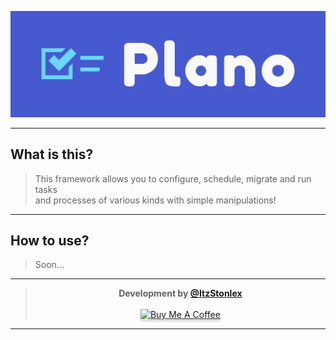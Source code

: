 ![logo](img/logo.png)

---

## What is this?
> This framework allows you to configure, schedule, migrate and run tasks
> <br>and processes of various kinds with simple manipulations!

---

## How to use?
> Soon...

---

<div align="center">

> **Development by <a href="https://github.com/ItzStonlex">@ItzStonlex</a>**
> <br><br><a href="https://www.buymeacoffee.com/itzstonlex" target="_blank"><img src="https://www.buymeacoffee.com/assets/img/custom_images/orange_img.png" alt="Buy Me A Coffee" style="height: 41px !important;width: 174px !important;box-shadow: 0px 3px 2px 0px rgba(190, 190, 190, 0.5) !important;-webkit-box-shadow: 0px 3px 2px 0px rgba(190, 190, 190, 0.5) !important;" ></a>

</div>

---